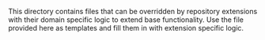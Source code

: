 This directory contains files that can be overridden by repository extensions with their domain specific logic to extend base functionality. Use the file provided here as templates and fill them in with extension specific logic.  
